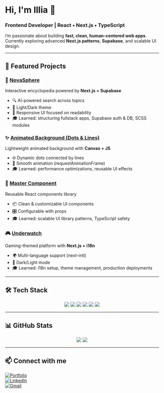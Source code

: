 # Hi, I'm Illia 👋  
### Frontend Developer | React • Next.js • TypeScript  

I’m passionate about building **fast, clean, human-centered web apps**.  
Currently exploring advanced **Next.js patterns**, **Supabase**, and scalable UI design.  

---

## 🚀 Featured Projects

### 🌌 [NovaSphere](https://github.com/Ilkarion/NovaSphere)  
Interactive encyclopedia powered by **Next.js + Supabase**  
- 🔍 AI-powered search across topics  
- 🌙 Light/Dark theme  
- 📖 Responsive UI focused on readability  
- 🎓 Learned: structuring fullstack apps, Supabase auth & DB, SCSS modules  

### ✨ [Animated Background (Dots & Lines)](https://github.com/Ilkarion/animated-fon-dots-lines)  
Lightweight animated background with **Canvas + JS**  
- 🌐 Dynamic dots connected by lines  
- 🎨 Smooth animation (requestAnimationFrame)  
- 🎓 Learned: performance optimizations, reusable UI effects  

### 🧩 [Master Component](https://github.com/Ilkarion/masterComponent)  
Reusable React components library  
- 📦 Clean & customizable UI components  
- 🎛️ Configurable with props  
- 🎓 Learned: scalable UI library patterns, TypeScript safety  

### 🎮 [Underwatch](https://github.com/Ilkarion/underwatch)  
Gaming-themed platform with **Next.js + i18n**  
- 🌍 Multi-language support (next-intl)  
- 🌙 Dark/Light mode  
- 🎓 Learned: i18n setup, theme management, production deployments  

---

## 🛠 Tech Stack
<p align="center">
  <img src="https://img.shields.io/badge/Next.js-black?style=for-the-badge&logo=next.js" />
  <img src="https://img.shields.io/badge/React-20232a?style=for-the-badge&logo=react&logoColor=61DAFB" />
  <img src="https://img.shields.io/badge/TypeScript-007ACC?style=for-the-badge&logo=typescript&logoColor=white" />
  <img src="https://img.shields.io/badge/TailwindCSS-06B6D4?style=for-the-badge&logo=tailwindcss&logoColor=white" />
  <img src="https://img.shields.io/badge/Supabase-3ECF8E?style=for-the-badge&logo=supabase&logoColor=white" />
  <img src="https://img.shields.io/badge/Vercel-black?style=for-the-badge&logo=vercel&logoColor=white" />
</p>

---

## 📊 GitHub Stats
<p align="center">
  <img src="https://github-readme-stats.vercel.app/api?username=Ilkarion&show_icons=true&theme=tokyonight" />
  <img src="https://github-readme-stats.vercel.app/api/top-langs/?username=Ilkarion&layout=compact&theme=tokyonight&hide=c" />
</p>

---

## 📫 Connect with me
[![Portfolio](https://img.shields.io/badge/My_Portfolio-000?style=for-the-badge&logo=vercel&logoColor=white)](https://portfolio-one-gilt-66.vercel.app/)  
[![LinkedIn](https://img.shields.io/badge/LinkedIn-0A66C2?style=for-the-badge&logo=linkedin&logoColor=white)](https://www.linkedin.com/in/illia-lariushyn-6a9314272/)  
[![Gmail](https://img.shields.io/badge/Email-D14836?style=for-the-badge&logo=gmail&logoColor=white)](mailto:work2006success@gmail.com)
